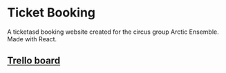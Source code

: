 # Ticket Booking

A ticketasd booking website created for the circus group Arctic Ensemble. Made with React.

## [Trello board](https://trello.com/b/hmJE9Cqb/ticket-booking-system)